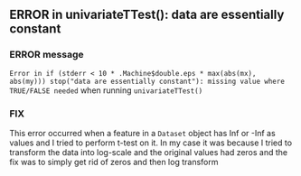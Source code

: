 ## ERROR in univariateTTest(): data are essentially constant ##

### ERROR message ###

`Error in if (stderr < 10 * .Machine$double.eps * max(abs(mx), abs(my))) stop("data are essentially constant"): missing value where TRUE/FALSE needed` when running `univariateTTest()`

### FIX ###
This error occurred when a feature in a `Dataset` object has Inf or -Inf as values and I tried to perform t-test on it. In my case it was because I tried to transform the data into log-scale and the original values had zeros and the fix was to simply get rid of zeros and then log transform